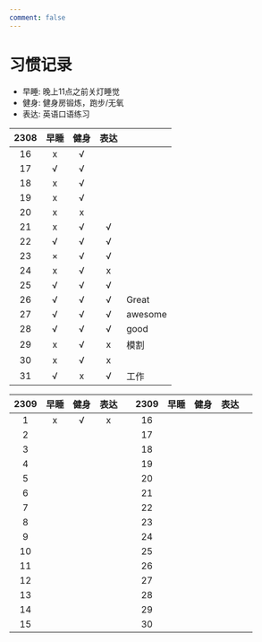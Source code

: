```yaml
---
comment: false
---
```


# 习惯记录
- 早睡: 晚上11点之前关灯睡觉
- 健身: 健身房锻炼，跑步/无氧
- 表达: 英语口语练习

| 2308 | 早睡 | 健身 | 表达 |         |
|:----:|:----:|:----:|:----:|---------|
| 16   | x    | √    |      |         |
| 17   | √    | √    |      |         |
| 18   | x    | √    |      |         |
| 19   | x    | √    |      |         |
| 20   | x    | x    |      |         |
| 21   | x    | √    | √    |         |
| 22   | √    | √    | √    |         |
| 23   | ×    | √    | √    |         |
| 24   | x    | √    | x    |         |
| 25   | √    | √    | √    |         |
| 26   | √    | √    | √    | Great   |
| 27   | √    | √    | √    | awesome |
| 28   | √    | √    | √    | good    |
| 29   | x    | √    | x    | 模割    |
| 30   | x    | √    | x    |         |
| 31   | √    | x    | √    | 工作    |

| 2309 | 早睡 | 健身 | 表达 |   | 2309 | 早睡 | 健身 | 表达 |   |
|:----:|:----:|:----:|:----:|---|:----:|:----:|:----:|:----:|---|
| 1    | x    | √    | x    |   | 16   |      |      |      |   |
| 2    |      |      |      |   | 17   |      |      |      |   |
| 3    |      |      |      |   | 18   |      |      |      |   |
| 4    |      |      |      |   | 19   |      |      |      |   |
| 5    |      |      |      |   | 20   |      |      |      |   |
| 6    |      |      |      |   | 21   |      |      |      |   |
| 7    |      |      |      |   | 22   |      |      |      |   |
| 8    |      |      |      |   | 23   |      |      |      |   |
| 9    |      |      |      |   | 24   |      |      |      |   |
| 10   |      |      |      |   | 25   |      |      |      |   |
| 11   |      |      |      |   | 26   |      |      |      |   |
| 12   |      |      |      |   | 27   |      |      |      |   |
| 13   |      |      |      |   | 28   |      |      |      |   |
| 14   |      |      |      |   | 29   |      |      |      |   |
| 15   |      |      |      |   | 30   |      |      |      |   |

